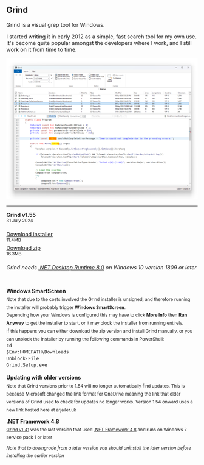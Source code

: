 ## Grind

Grind is a visual grep tool for Windows.

I started writing it in early 2012 as a simple, fast search tool for my own use. It's become quite popular amongst the developers where I work, and I still work on it from time to time.

![Grind screenshot](Grind1.png)

---

<strong>Grind v1.55</strong><br />
<sup>31 July 2024</sup>

[Download installer](https://github.com/Arjailer/arjailer.github.io/releases/download/Grind/Grind.Setup.exe)<br />
<sup>11.4MB</sup>
<br />
[Download zip](https://github.com/Arjailer/arjailer.github.io/releases/download/Grind/Grind.zip)<br />
<sup>16.3MB</sup>
<br />

_Grind needs [.NET Desktop Runtime 8.0](https://dotnet.microsoft.com/en-us/download/dotnet/8.0#runtime-desktop-8.0.2) on Windows 10 version 1809 or later_

<br />

<strong>Windows SmartScreen</strong><br />
<sub>Note that due to the costs involved the Grind installer is unsigned, and therefore running the installer will probably trigger <strong>Windows SmartScreen</strong>.</sub><br />
<sub>Depending how your Windows is configured this may have to click <strong>More Info</strong> then <strong>Run Anyway</strong> to get the installer to start, or it may block the installer from running entirely.</sub><br />
<sub>If this happens you can either download the zip version and install Grind manually, or you can unblock the installer by running the following commands in PowerShell:</sub><br />
<code>cd $Env:HOMEPATH\Downloads</code><br />
<code>Unblock-File Grind.Setup.exe</code>
<sub></sub>

<strong>Updating with older versions</strong><br />
<sub>Note that Grind versions prior to 1.54 will no longer automatically find updates. This is because Microsoft changed the link format for OneDrive meaning the link that older versions of Grind used to check for updates no longer works. Version 1.54 onward uses a new link hosted here at arjailer.uk</sub>

<strong>.NET Framework 4.8</strong><br />
<sub>[Grind v1.41](https://github.com/Arjailer/arjailer.github.io/releases/download/Grind-dotnet-4/Grind.Setup.v1.41.exe) was the last version that used [.NET Framework 4.8](https://dotnet.microsoft.com/download/dotnet-framework) and runs on Windows 7 service pack 1 or later</sub>

<sup>_Note that to downgrade from a later version you should uninstall the later version before installing the earlier version_</sup>
